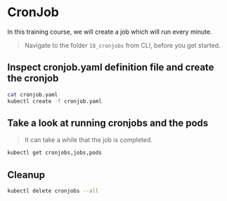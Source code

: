 # CronJob

In this training course, we will create a job which will run every minute.

> Navigate to the folder `18_cronjobs` from CLI, before you get started.

## Inspect cronjob.yaml definition file and create the cronjob

```bash
cat cronjob.yaml
kubectl create -f cronjob.yaml
```

## Take a look at running cronjobs and the pods

> It can take a while that the job is completed.

```bash
kubectl get cronjobs,jobs,pods
```

## Cleanup

```bash
kubectl delete cronjobs --all
```
